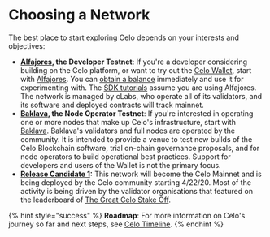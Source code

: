 # Choosing a Network

The best place to start exploring Celo depends on your interests and objectives:

* [**Alfajores**](alfajores-testnet/)**, the Developer Testnet**: If you're a developer considering building on the Celo platform, or want to try out the [Celo Wallet](https://celo.org/build/wallet), start with [Alfajores](alfajores-testnet/). You can [obtain a balance](https://celo.org/build/faucet) immediately and use it for experimenting with. The [SDK tutorials](../developer-guide/start/) assume you are using Alfajores. The network is managed by cLabs, who operate all of its validators, and its software and deployed contracts will track mainnet.
* [**Baklava**](baklava-testnet/)**, the Node Operator Testnet**: If you're interested in operating one or more nodes that make up Celo's infrastructure, start with [Baklava](baklava-testnet/). Baklava's validators and full nodes are operated by the community. It is intended to provide a venue to test new builds of the Celo Blockchain software, trial on-chain governance proposals, and for node operators to build operational best practices. Support for developers and users of the Wallet is not the primary focus.
* [**Release Candidate 1**](rc1/)**:** This network will become the Celo Mainnet and is being deployed by the Celo community starting 4/22/20. Most of the activity is being driven by the validator organisations that featured on the leaderboard of [The Great Celo Stake Off](https://forum.celo.org/t/the-great-celo-stake-off-the-details/136).

{% hint style="success" %}
**Roadmap**: For more information on Celo's journey so far and next steps, see [Celo Timeline](https://celo.org/#timeline).
{% endhint %}


